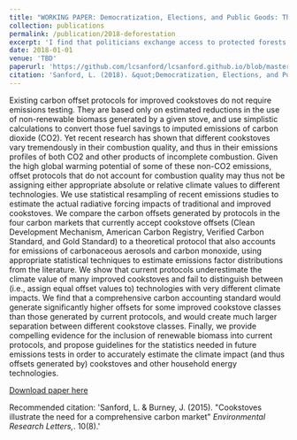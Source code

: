 ```yaml
---
title: "WORKING PAPER: Democratization, Elections, and Public Goods: The Evidence from Deforestation"
collection: publications
permalink: /publication/2018-deforestation
excerpt: 'I find that politicians exchange access to protected forests in exchange for political support, leading to higher rates of deforestation in the months surrounding an election.'
date: 2018-01-01
venue: 'TBD'
paperurl: 'https://github.com/lcsanford/lcsanford.github.io/blob/master/files/Elections_Working.pdf'
citation: 'Sanford, L. (2018). &quot;Democratization, Elections, and Public Goods: The Evidence from Deforestation&quot; <i>Working Paper</i>.'
---
```

Existing carbon offset protocols for improved cookstoves do not require emissions testing. They are based only on estimated reductions in the use of non-renewable biomass generated by a given stove, and use simplistic calculations to convert those fuel savings to imputed emissions of carbon dioxide (CO2). Yet recent research has shown that different cookstoves vary tremendously in their combustion quality, and thus in their emissions profiles of both CO2 and other products of incomplete combustion. Given the high global warming potential of some of these non-CO2 emissions, offset protocols that do not account for combustion quality may thus not be assigning either appropriate absolute or relative climate values to different technologies. We use statistical resampling of recent emissions studies to estimate the actual radiative forcing impacts of traditional and improved cookstoves. We compare the carbon offsets generated by protocols in the four carbon markets that currently accept cookstove offsets (Clean Development Mechanism, American Carbon Registry, Verified Carbon Standard, and Gold Standard) to a theoretical protocol that also accounts for emissions of carbonaceous aerosols and carbon monoxide, using appropriate statistical techniques to estimate emissions factor distributions from the literature. We show that current protocols underestimate the climate value of many improved cookstoves and fail to distinguish between (i.e., assign equal offset values to) technologies with very different climate impacts. We find that a comprehensive carbon accounting standard would generate significantly higher offsets for some improved cookstove classes than those generated by current protocols, and would create much larger separation between different cookstove classes. Finally, we provide compelling evidence for the inclusion of renewable biomass into current protocols, and propose guidelines for the statistics needed in future emissions tests in order to accurately estimate the climate impact (and thus offsets generated by) cookstoves and other household energy technologies.

[Download paper here](http://iopscience.iop.org/article/10.1088/1748-9326/10/8/084026/meta)

Recommended citation: 'Sanford, L. & Burney, J. (2015). &quot;Cookstoves illustrate the need for a comprehensive carbon
market&quot; <i>Environmental Research Letters,</i>. 10(8).'
